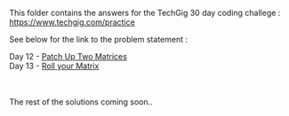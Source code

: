 This folder contains the answers for the TechGig 30 day coding challege : https://www.techgig.com/practice

See below for the link to the problem statement : 

Day 12 - [Patch Up Two Matrices](https://www.techgig.com/practice/question/day-12/WHdHckZFSHhXUlNzc1RRbWIxVjBUTDJjSm1QYVUyem55c0V5U1pSTzRnN29mS1ZQaUF6aXVmTytZcDVvZXpSSQ==/1)\
Day 13 - [Roll your Matrix](https://www.techgig.com/practice/question/day-13/SlMwS2piT2cvMG5FZW1ZWUZBZC81QWJTeVN5bkhuYk16MVFXNllhQ3Q2YVFoZ292NXhLRzYyM2ZlRzRIU0lBQw==/1)  
<br/>
<br/>
  
The rest of the solutions coming soon..

